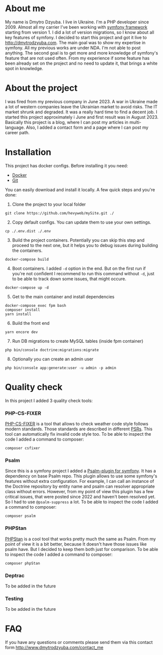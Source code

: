 # About me
My name is Dmytro Dzyuba. I live in Ukraine. I'm a PHP developer since 2009. Almost all my carrier I've been working 
with [symfony framework](https://symfony.com/) starting from version 1. I did a lot of version migrations, so I know 
about all key features of symfony. I decided to start this project and got it live to http://dmytrodzyuba.com. 
The main goal was to show my expertise in symfony. All my previous works are under NDA. I'm not able to post anything.
The second goal is to get more and more knowledge of symfony's feature that are not used often. From my experience 
if some feature has been already set on the project and no need to update it, that brings a white spot in knowledge.
# About the project
I was fired from my previous company in June 2023. A war in Ukraine made a lot of western companies leave the Ukrainian 
market to avoid risks. The IT market shrunk and degraded. It was a really hard time to find a decent job. I started 
this project approximately i June and first result was in August 2023. Basically this project is a blog, where I can 
post my articles in multi-language. Also, I added a contact form and a page where I can post my career path.
# Installation
This project has docker configs. Before installing it you need:
- [Docker](https://www.docker.com/)
- [Git](https://git-scm.com/)

You can easily download and install it locally. A few quick steps and you're done:
1. Clone the project to your local folder
```
git clone https://github.com/hevyweb/mySite.git ./
```
2. Copy default configs. You can update them to use your own settings.
```
cp ./.env.dist ./.env
```
3. Build the project containers. Potentially you can skip this step and proceed to the next one, but it helps you to
debug issues during building the containers. 
```
docker-compose build
```
4. Boot containers. I added `-d` option in the end. But on the first run if you're not confident I recommend to run this
command without `-d`, just to be able to track down some issues, that might occure.
```
docker-compose up -d
```
5. Get to the main container and install dependencies
```
docker-compose exec fpm bash
composer install
yarn install
```
6. Build the front end
```
yarn encore dev
```
7. Run DB migrations to create MySQL tables (inside fpm container)
```
php bin/console doctrine:migrations:migrate
```
8. Optionally you can create an admin user
```
php bin/console app:generate:user -u admin -p admin
```
# Quality check
In this project I added 3 quality check tools:
### PHP-CS-FIXER
[PHP-CS-FIXER](https://github.com/PHP-CS-Fixer/PHP-CS-Fixer) is a tool that allows to check weather code style follows
modern standards. Those standards are described in different [PSRs](https://www.php-fig.org/psr/). This tool can 
automatically fix invalid code style too.
To be able to inspect the code I added a command to composer:
```
composer csfixer
```
### Psalm
Since this is a symfony project I added a [Psalm-plugin for symfony](https://github.com/psalm/psalm-plugin-symfony).
It has a dependency on base Psalm repo. This plugin allows to use some symfony's features without extra configuration. 
For example, I can call an instance of the Doctrine repository by entity name and psalm can resolver appropriate 
class without errors. However, from my point of view this plugin has a few critical issues,
that were posted since 2022 and haven't been resolved yet. So I had to use `@psalm-suppress` a lot. 
To be able to inspect the code I added a command to composer:
```
composer psalm
```
### PHPStan
[PHPStan](https://github.com/phpstan/phpstan) is a cool tool that works pretty much the same as Psalm. From my point of 
view it is a bit better, because It doesn't have those issues like psalm have. But I decided to keep them both just for
comparison. To be able to inspect the code I added a command to composer:
```
composer phpStan
```
### Deptrac
To be added in the future

### Testing
To be added in the future

# FAQ
If you have any questions or comments please send them via this contact form http://www.dmytrodzyuba.com/contact_me
